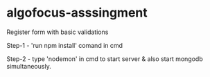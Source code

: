 # algofocus-asssingment

Register form with basic validations

Step-1 - 'run npm install' comand in cmd

Step-2 - type 'nodemon' in cmd to start server & also start mongodb simultaneously.
